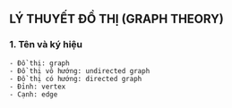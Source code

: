 ## LÝ THUYẾT ĐỒ THỊ (GRAPH THEORY)

### 1. Tên và ký hiệu
    - Đồ thị: graph
    - Đồ thị vô hướng: undirected graph
    - Đồ thị có hướng: directed graph
    - Đỉnh: vertex
    - Cạnh: edge
